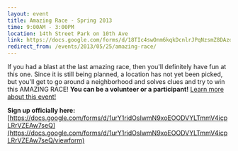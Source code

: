 ```yaml
---
layout: event
title: Amazing Race - Spring 2013
time: 9:00AM - 3:00PM
location: 14th Street Park on 10th Ave
link: https://docs.google.com/forms/d/18TIc4swOnm6kqkDcnlrJPqNzsmZ8DAzdeSFWjapsmiU
redirect_from: /events/2013/05/25/amazing-race/
---
```

If you had a blast at the last amazing race, then you'll definitely have fun at this one. Since it is still being planned, a location has not yet been picked, but you'll get to go around a neighborhood and solves clues and try to win this AMAZING RACE! **You can be a volunteer or a participant!**
[Learn more about this event!](http://charityamazingrace.weebly.com)

**Sign up officially here:** [https://docs.google.com/forms/d/1urY1ridOsIwmN9xoEOODVYLTmmV4icpLRrVZEAw7seQ](https://docs.google.com/forms/d/1urY1ridOsIwmN9xoEOODVYLTmmV4icpLRrVZEAw7seQ/viewform)
